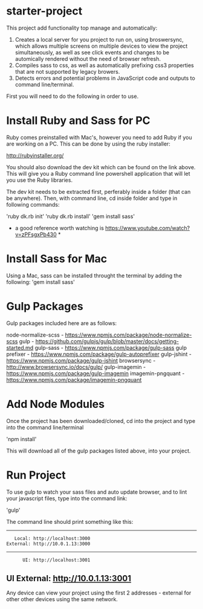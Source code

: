 # starter-project

This project add functionality top manage and automatically:

1. Creates a local server for you project to run on, using broswersync, which allows multiple screens on multiple devices to view the project simultaneously, as well as see click events and changes to be automically rendered without the need of browser refresh. 
2. Compiles sass to css, as well as automatically prefixing css3 properties that are not supported by legacy browers.
3. Detects errors and potential problems in JavaScript code and outputs to command line/terminal.

First you will need to do the following in order to use.

# Install Ruby and Sass for PC

Ruby comes preinstalled with Mac's, however you need to add Ruby if you are working on a PC. This can be done by using the ruby installer:

http://rubyinstaller.org/

You should also download the dev kit which can be found on the link above. This will give you a Ruby command line powershell application that will let you use the Ruby libraries.

The dev kit needs to be extracted first, perferably inside a folder (that can be anywhere). Then, with command line, cd inside folder and type in following commands:

'ruby dk.rb init'
'ruby dk.rb install'
'gem install sass'

* a good reference worth watching is https://www.youtube.com/watch?v=zPFsgxPb430 *

# Install Sass for Mac

Using a Mac, sass can be installed throught the terminal by adding the following: 'gem install sass'

# Gulp Packages

Gulp packages included here are as follows:

node-normalize-scss - https://www.npmjs.com/package/node-normalize-scss
gulp 								- https://github.com/gulpjs/gulp/blob/master/docs/getting-started.md
gulp-sass						- https://www.npmjs.com/package/gulp-sass
gulp prefixer 			- https://www.npmjs.com/package/gulp-autoprefixer
gulp-jshint 				- https://www.npmjs.com/package/gulp-jshint
browsersync 				- http://www.browsersync.io/docs/gulp/
gulp-imagemin				- https://www.npmjs.com/package/gulp-imagemin
imagemin-pngquant 	- https://www.npmjs.com/package/imagemin-pngquant

# Add Node Modules

Once the project has been downloaded/cloned, cd into the project and type into the command line/terminal 

'npm install' 

This will download all of the gulp packages listed above, into your project.

# Run Project

To use gulp to watch your sass files and auto update browser, and to lint your javascript files, type into the command link:

'gulp'

The command line should print something like this:

 ----------------------------------
       Local: http://localhost:3000
    External: http://10.0.1.13:3000
 ----------------------------------
          UI: http://localhost:3001
 UI External: http://10.0.1.13:3001
 ----------------------------------

 Any device can view your project using the first 2 addresses - external for other other devices using the same network.




